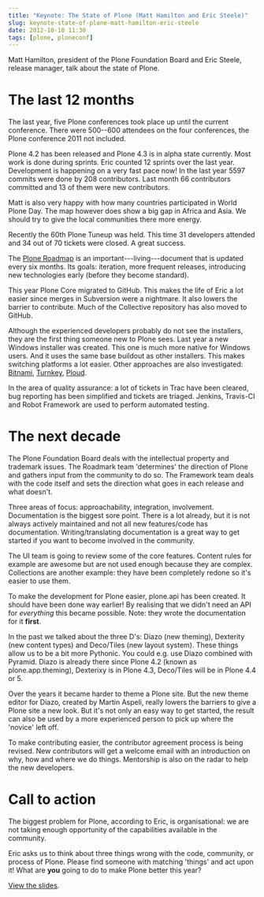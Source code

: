 ```yaml
---
title: "Keynote: The State of Plone (Matt Hamilton and Eric Steele)"
slug: keynote-state-of-plone-matt-hamilton-eric-steele
date: 2012-10-10 11:30
tags: [plone, ploneconf]
---
```


Matt Hamilton, president of the Plone Foundation Board and Eric Steele,
release manager, talk about the state of Plone.

# The last 12 months

The last year, five Plone conferences took place up until the current
conference. There were 500--600 attendees on the four conferences,
the Plone conference 2011 not included.

Plone 4.2 has been released and Plone 4.3 is in alpha state
currently. Most work is done during sprints. Eric counted 12 sprints
over the last year. Development is happening on a very fast pace now!
In the last year 5597 commits were done by 208 contributors. Last
month 66 contributors committed and 13 of them were new contributors.

Matt is also very happy with how many countries participated in World
Plone Day. The map however does show a big gap in Africa and Asia. We
should try to give the local communities there more energy.

Recently the 60th Plone Tuneup was held. This time 31 developers
attended and 34 out of 70 tickets were closed. A great success.

The [Plone Roadmap](http://plone.org/roadmap/) is an
important---living---document that is updated every six months. Its
goals: iteration, more frequent releases, introducing new
technologies early (before they become standard).

This year Plone Core migrated to GitHub. This makes the life of Eric a
lot easier since merges in Subversion were a nightmare. It also lowers
the barrier to contribute. Much of the Collective repository has also
moved to GitHub.

Although the experienced developers probably do not see the
installers, they are the first thing someone new to Plone sees. Last
year a new Windows installer was created. This one is much more native
for Windows users. And it uses the same base buildout as other
installers. This makes switching platforms a lot easier. Other
approaches are also investigated: [Bitnami](http://bitnami.org/),
[Turnkey](http://www.turnkeylinux.org/),
[Ploud](http://www.enfoldsystems.com/ploud).


In the area of quality assurance: a lot of tickets in Trac have been
cleared, bug reporting has been simplified and tickets are
triaged. Jenkins, Travis-CI and Robot Framework are used to perform
automated testing.


# The next decade

The Plone Foundation Board deals with the intellectual property and
trademark issues. The Roadmark team 'determines' the direction of
Plone and gathers input from the community to do so. The Framework
team deals with the code itself and sets the direction what goes in
each release and what doesn't.

Three areas of focus: approachability, integration,
involvement. Documentation is the biggest sore point. There is a lot
already, but it is not always actively maintained and not all new
features/code has documentation. Writing/translating documentation is
a great way to get started if you want to become involved in the
community.

The UI team is going to review some of the core features. Content rules
for example are awesome but are not used enough because they are
complex. Collections are another example: they have been completely
redone so it's easier to use them.

To make the development for Plone easier, plone.api has been
created. It should have been done way earlier! By realising that we
didn't need an API for *everything* this became possible. Note: they
wrote the documentation for it **first**.

In the past we talked about the three D's: Diazo (new theming),
Dexterity (new content types) and Deco/Tiles (new layout
system). These things allow us to be a bit more Pythonic. You could
e.g. use Diazo combined with Pyramid.  Diazo is already there since
Plone 4.2 (known as plone.app.theming), Dexterixy is in Plone 4.3,
Deco/Tiles will be in Plone 4.4 or 5.

Over the years it became harder to theme a Plone site. But the new
theme editor for Diazo, created by Martin Aspeli, really lowers the
barriers to give a Plone site a new look. But it's not only an easy way to get
started, the result can also be used by a more experienced person to
pick up where the 'novice' left off.

To make contributing easier, the contributor agreement process is
being revised. New contributors will get a welcome email with an
introduction on why, how and where we do things. Mentorship is also on
the radar to help the new developers.


# Call to action

The biggest problem for Plone, according to Eric, is organisational:
we are not taking enough opportunity of the capabilities available in
the community.

Eric asks us to think about three things wrong with the code,
community, or process of Plone. Please find someone with matching
'things' and act upon it! What are **you** going to do to
make Plone better this year?

[View the slides](http://www.slideshare.net/esteele/the-state-of-plone-plone-conference-2012).

